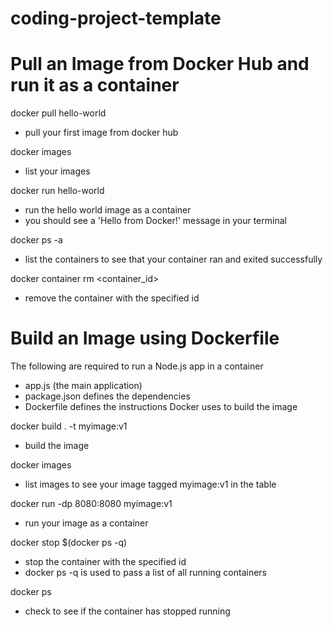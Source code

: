 # coding-project-template

# Pull an Image from Docker Hub and run it as a container
docker pull hello-world
- pull your first image from docker hub

docker images
- list your images

docker run hello-world
- run the hello world image as a container
- you should see a 'Hello from Docker!' message in your terminal

docker ps -a
- list the containers to see that your container ran and exited successfully

docker container rm <container_id>
- remove the container with the specified id

# Build an Image using Dockerfile
The following are required to run a Node.js app in a container
- app.js (the main application)
- package.json defines the dependencies
- Dockerfile defines the instructions Docker uses to build the image

docker build . -t myimage:v1
- build the image

docker images
- list images to see your image tagged myimage:v1 in the table

docker run -dp 8080:8080 myimage:v1
- run your image as a container

docker stop $(docker ps -q)
- stop the container with the specified id
- docker ps -q is used to pass a list of all running containers

docker ps
- check to see if the container has stopped running
